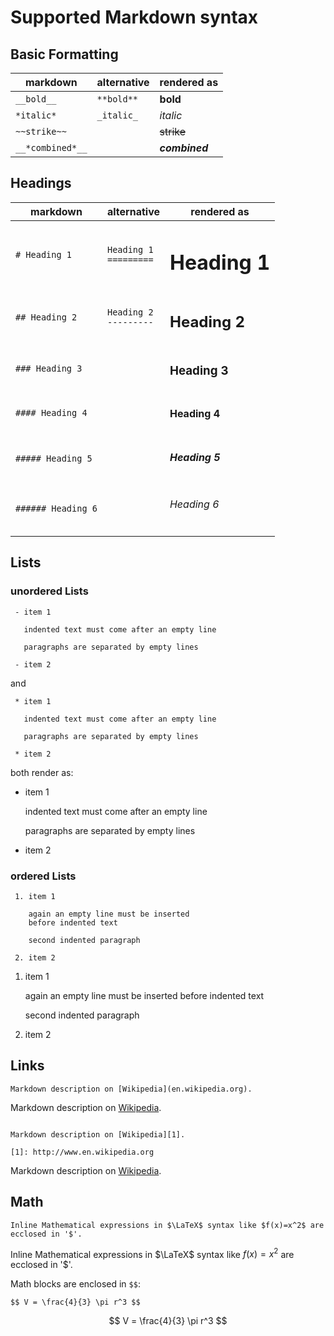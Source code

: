Supported Markdown syntax
=========================

Basic Formatting
----------------

 markdown         | alternative           | rendered as        |
------------------|-----------------------|--------------------|
| `__bold__`      | `**bold**`            | **bold**           |
| `*italic*`      | `_italic_`            | *italic*           |
| `~~strike~~`    |                       | ~~strike~~         |
| `__*combined*__`|                       | __*combined*__     |

Headings
--------

 markdown           | alternative                | rendered as        |
--------------------|----------------------------|--------------------|
 `# Heading 1`      | `Heading 1`<br>`=========` | <h1>Heading 1</h1> |
 `## Heading 2`     | `Heading 2`<br>`---------` | <h2>Heading 2</h2> |
 `### Heading 3`    |                            | <h3>Heading 3</h3> |
 `#### Heading 4`   |                            | <h4>Heading 4</h4> |
 `##### Heading 5`  |                            | <h5>Heading 5</h5> |
 `###### Heading 6` |                            | <h6>Heading 6</h6> |

Lists
-----

### unordered Lists

```
 - item 1

   indented text must come after an empty line

   paragraphs are separated by empty lines

 - item 2
```
and
```
 * item 1

   indented text must come after an empty line

   paragraphs are separated by empty lines

 * item 2
```

both render as:

 - item 1

   indented text must come after an empty line

   paragraphs are separated by empty lines

 - item 2

### ordered Lists

```
 1. item 1

    again an empty line must be inserted
    before indented text

    second indented paragraph

 2. item 2
```
 1. item 1

    again an empty line must be inserted
    before indented text

    second indented paragraph

 2. item 2

Links
-----

```
Markdown description on [Wikipedia](en.wikipedia.org).
```
Markdown description on [Wikipedia](en.wikipedia.org).
```

Markdown description on [Wikipedia][1].

[1]: http://www.en.wikipedia.org
```
Markdown description on [Wikipedia][1].

[1]: http://www.en.wikipedia.org

Math
----

```
Inline Mathematical expressions in $\LaTeX$ syntax like $f(x)=x^2$ are ecclosed in '$'.
```
Inline Mathematical expressions in $\LaTeX$ syntax like $f(x)=x^2$ are ecclosed in '$'.

Math blocks are enclosed in `$$`:
```
$$ V = \frac{4}{3} \pi r^3 $$
```
$$ V = \frac{4}{3} \pi r^3 $$


